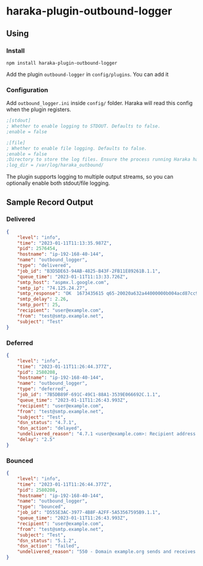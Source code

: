 # haraka-plugin-outbound-logger

## Using

### Install

```
npm install haraka-plugin-outbound-logger
```

Add the plugin `outbound-logger` in `config/plugins`. You can add it 

### Configuration

Add `outbound_logger.ini` inside `config/` folder. Haraka will read this config when the plugin registers.

```ini
;[stdout]
; Whether to enable logging to STDOUT. Defaults to false.
;enable = false

;[file]
; Whether to enable file logging. Defaults to false.
;enable = false
;Directory to store the log files. Ensure the process running Haraka has ownership on this directory.
;log_dir = /var/log/haraka_outbound/
```

The plugin supports logging to multiple output streams, so you can optionally enable both stdout/file logging.

## Sample Record Output

### Delivered

```json
{
    "level": "info",
    "time": "2023-01-11T11:13:35.987Z",
    "pid": 2576454,
    "hostname": "ip-192-168-40-144",
    "name": "outbound_logger",
    "type": "delivered",
    "job_id": "B3D5DE63-94AB-4825-B43F-2FB11E89261B.1.1",
    "queue_time": "2023-01-11T11:13:33.726Z",
    "smtp_host": "aspmx.l.google.com",
    "smtp_ip": "74.125.24.27",
    "smtp_response": "OK  1673435615 q65-20020a632a44000000b004acd87cc977si13197979pgq.659 - gsmtp",
    "smtp_delay": 2.26,
    "smtp_port": 25,
    "recipient": "user@example.com",
    "from": "test@smtp.example.net",
    "subject": "Test"
}
```

### Deferred

```json
{
    "level": "info",
    "time": "2023-01-11T11:26:44.377Z",
    "pid": 2580208,
    "hostname": "ip-192-168-40-144",
    "name": "outbound_logger",
    "type": "deferred",
    "job_id": "7B5DB89F-691C-49C1-88A1-3539E066692C.1.1",
    "queue_time": "2023-01-11T11:26:43.993Z",
    "recipient": "user@example.com",
    "from": "test@smtp.example.net",
    "subject": "Test",
    "dsn_status": "4.7.1",    
    "dsn_action": "delayed",
    "undelivered_reason": "4.7.1 <user@example.com>: Recipient address rejected: Temporary deferral, try again soon",
    "delay": "2.5"
}
```

### Bounced

```json
{
    "level": "info",
    "time": "2023-01-11T11:26:44.377Z",
    "pid": 2580208,
    "hostname": "ip-192-168-40-144",
    "name": "outbound_logger",
    "type": "bounced",
    "job_id": "D555E3AC-3977-4B8F-A2FF-5A53567595B9.1.1",
    "queue_time": "2023-01-11T11:26:43.993Z",
    "recipient": "user@example.com",
    "from": "test@smtp.example.net",
    "subject": "Test",
    "dsn_status": "5.1.2",
    "dsn_action": "failed",
    "undelivered_reason": "550 - Domain example.org sends and receives no email (NULL MX)"
}
```
